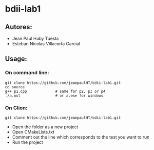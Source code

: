 # bdii-lab1

## Autores: 
- Jean Paul Huby Tuesta
- Esteban Nicolas Villacorta Garcial

## Usage:

### On command line:

```
git clone https://github.com/jeanpaulHT/bdii-lab1.git
cd source
g++ p1.cpp             # same for p2, p3 or p4
./a.out                # or a.exe for windows
```

### On Clion:

```
git clone https://github.com/jeanpaulHT/bdii-lab1.git
```
- Open the folder as a new project
- Open CMakeLists.txt
- Comment out the line which corresponds to the test you want to run
- Run the project
